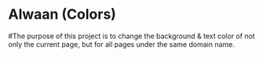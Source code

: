 # Alwaan (Colors)
#The purpose of this project is to change the background & text color of not only the current page, but for all pages under the same domain name. 
